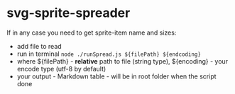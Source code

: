 # svg-sprite-spreader

If in any case you need to get sprite-item name and sizes:

- add file to read
- run in terminal `node ./runSpread.js ${filePath} ${endcoding}`
- where ${filePath} - **relative** path to file (string type), ${encoding} - your encode type (utf-8 by default)
- your output - Markdown table - will be in root folder when the script done
